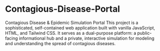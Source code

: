 # Contagious-Disease-Portal
Contagious Disease &amp; Epidemic Simulation Portal This project is a sophisticated, self-contained web application built with vanilla JavaScript, HTML, and Tailwind CSS. It serves as a dual-purpose platform: a public-facing informational hub and a private, interactive simulation for modeling and understanding the spread of contagious diseases.
